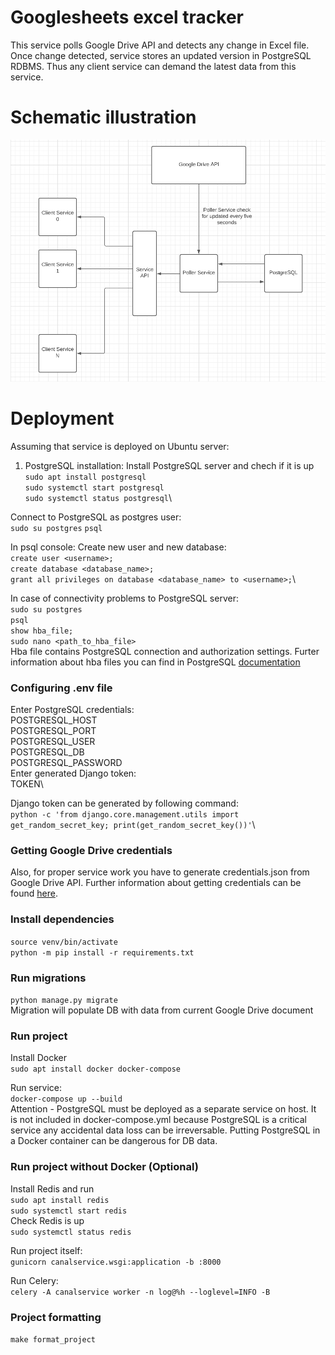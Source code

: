 # Googlesheets excel tracker

This service polls Google Drive API and detects any change in Excel file.
Once change detected, service stores an updated version in PostgreSQL RDBMS.
Thus any client service can demand the latest data from this service.

# Schematic illustration
![schema](readme_files/service_schema.png)

# Deployment
Assuming that service is deployed on Ubuntu server:

1. PostgreSQL installation:
Install PostgreSQL server and chech if it is up\
`sudo apt install postgresql`\
`sudo systemctl start postgresql`\
`sudo systemctl status postgresql`\

Connect to PostgreSQL as postgres user:\
`sudo su postgres`
`psql`

In psql console:
Create new user and new database:\
`create user <username>;`\
`create database <database_name>;`\
`grant all privileges on database <database_name> to <username>;`\

In case of connectivity problems to PostgreSQL server:\
`sudo su postgres`\
`psql`\
`show hba_file;`\
`sudo nano <path_to_hba_file>`\
Hba file contains PostgreSQL connection and authorization settings.
Furter information about hba files you can find in PostgreSQL 
[documentation](https://www.postgresql.org/docs/current/auth-pg-hba-conf.html)

### Configuring .env file
Enter PostgreSQL credentials:\
POSTGRESQL_HOST\
POSTGRESQL_PORT\
POSTGRESQL_USER\
POSTGRESQL_DB\
POSTGRESQL_PASSWORD\
Enter generated Django token:\
TOKEN\

Django token can be generated by following command:\
`python -c 'from django.core.management.utils import get_random_secret_key; print(get_random_secret_key())'`\

### Getting Google Drive credentials

Also, for proper service work you have to generate credentials.json from
Google Drive API. Further information about getting credentials can be found 
[here](https://developers.google.com/workspace/guides/create-credentials).

### Install dependencies
`source venv/bin/activate`\
`python -m pip install -r requirements.txt`

### Run migrations

`python manage.py migrate`\
Migration will populate DB with data from current Google Drive document

### Run project
Install Docker\
`sudo apt install docker docker-compose`

Run service:\
`docker-compose up --build`\
Attention - PostgreSQL must be deployed as a separate service on host. It is
not included in docker-compose.yml because PostgreSQL is a critical service
any accidental data loss can be irreversable. Putting PostgreSQL in a 
Docker container can be dangerous for DB data.

### Run project without Docker (Optional)

Install Redis and run\
`sudo apt install redis`\
`sudo systemctl start redis`\
Check Redis is up\
`sudo systemctl status redis`

Run project itself:\
`gunicorn canalservice.wsgi:application -b :8000`

Run Celery:\
`celery -A canalservice worker -n log@%h --loglevel=INFO -B`

### Project formatting 

`make format_project`

